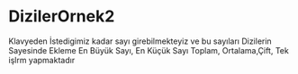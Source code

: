 # DizilerOrnek2
 Klavyeden İstedigimiz kadar sayı girebilmekteyiz ve bu sayıları Dizilerin Sayesinde  Ekleme En Büyük Sayı, En Küçük Sayı Toplam, Ortalama,Çift, Tek işlrm yapmaktadır
